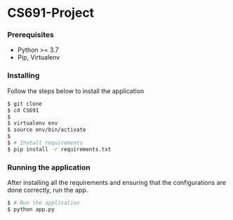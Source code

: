 # CS691-Project


### Prerequisites

- Python >= 3.7
- Pip, Virtualenv

### Installing

Follow the steps below to install the application

```bash
$ git clone 
$ cd CS691
$
$ virtualenv env
$ source env/bin/activate
$ 
$ # Install requirements
$ pip install -r requirements.txt

```

### Running the application

After installing all the requirements and ensuring that the configurations are done correctly, run the app.

```bash
$ # Run the application
$ python app.py
```